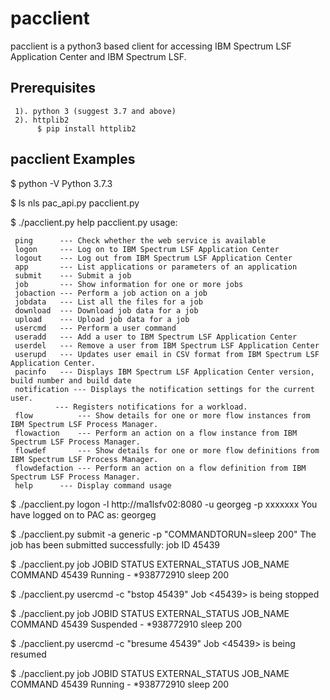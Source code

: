 # pacclient 
pacclient is a python3 based client for accessing IBM Spectrum LSF Application Center and IBM Spectrum LSF.

## Prerequisites
     1). python 3 (suggest 3.7 and above)
     2). httplib2 
          $ pip install httplib2
     
## pacclient Examples

$ python -V
     Python 3.7.3

$ ls
     nls  pac_api.py  pacclient.py

$ ./pacclient.py help
     pacclient.py usage:

     ping      --- Check whether the web service is available
     logon     --- Log on to IBM Spectrum LSF Application Center
     logout    --- Log out from IBM Spectrum LSF Application Center
     app       --- List applications or parameters of an application
     submit    --- Submit a job
     job       --- Show information for one or more jobs
     jobaction --- Perform a job action on a job
     jobdata   --- List all the files for a job
     download  --- Download job data for a job
     upload    --- Upload job data for a job
     usercmd   --- Perform a user command
     useradd   --- Add a user to IBM Spectrum LSF Application Center
     userdel   --- Remove a user from IBM Spectrum LSF Application Center
     userupd   --- Updates user email in CSV format from IBM Spectrum LSF Application Center.
     pacinfo   --- Displays IBM Spectrum LSF Application Center version, build number and build date
     notification --- Displays the notification settings for the current user.
              --- Registers notifications for a workload.
     flow          --- Show details for one or more flow instances from IBM Spectrum LSF Process Manager.
     flowaction    --- Perform an action on a flow instance from IBM Spectrum LSF Process Manager.
     flowdef       --- Show details for one or more flow definitions from IBM Spectrum LSF Process Manager.
     flowdefaction --- Perform an action on a flow definition from IBM Spectrum LSF Process Manager.
     help      --- Display command usage

$ ./pacclient.py logon -l http://ma1lsfv02:8080 -u georgeg -p xxxxxxx
     You have logged on to PAC as: georgeg

$ ./pacclient.py submit -a generic -p "COMMANDTORUN=sleep 200"
     The job has been submitted successfully: job ID 45439

$ ./pacclient.py job
     JOBID     STATUS    EXTERNAL_STATUS        JOB_NAME                 COMMAND
     45439     Running   -                      *938772910               sleep 200

$ ./pacclient.py usercmd -c "bstop 45439"
     Job <45439> is being stopped

$ ./pacclient.py job
     JOBID     STATUS    EXTERNAL_STATUS        JOB_NAME                 COMMAND
     45439     Suspended -                      *938772910               sleep 200

$ ./pacclient.py usercmd -c "bresume 45439"
     Job <45439> is being resumed

$ ./pacclient.py job
     JOBID     STATUS    EXTERNAL_STATUS        JOB_NAME                 COMMAND
     45439     Running   -                      *938772910               sleep 200


